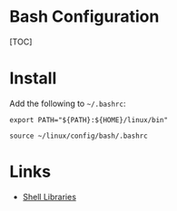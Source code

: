 # Bash Configuration
[TOC]


# Install
Add the following to `~/.bashrc`:
```shell
export PATH="${PATH}:${HOME}/linux/bin"

source ~/linux/config/bash/.bashrc
```


# Links
- [Shell Libraries](../../lib/shell/README.md)
